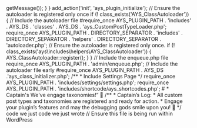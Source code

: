 <?php

}
/**
 * 
 * Plugin Name: At Your Service
 * Plugin URI: https://project-studios.nz/atyourservice
 * Description: Manage your  with job tracking, CRM, invoicing, and more—perfect for contractors, cleaners, and service pros.
 *
 * Version: 0.1.3
 * Author: Shaun Palmer
 * Author URI: https://project-studios.nz
 * Text Domain: atyourservice
 * License: GPL-2.0+
 * License URI: http://www.gnu.org/licenses/gpl-2.0.txt
 *
 * @package At Your Service
 * @author  Shaun Palmer
 * @since 0.1.3
 * Requires PHP:7.2
 * Copyright 2024-2030 SHAUN PALMER (email: shaun@projectstudios.nz OR shaun.palmer@gmail.com)
 *
 * This program is free software; you can redistribute it and/or modify
 * it under the terms of the GNU General Public License, version 2, as
 * published by the Free Software Foundation.
 * This program is distributed in the hope that it will be useful,
 * but WITHOUT ANY WARRANTY; without even the implied warranty of
 * MERCHANTABILITY or FITNESS FOR A PARTICULAR PURPOSE. See the
 * GNU General Public License for more details.
 *
 * You should have received a copy of the GNU General Public License
 * along with this program; if not, write to the Free Software
 * Foundation, Inc., 51 Franklin St, Fifth Floor, Boston, MA 02110-1301 USA
 */
 //Exit if accessed directly: Check for bugs and past
if (!defined('ABSPATH')) {
    exit;
// this is plugin's main file
// Include the constants file using forward slashes

// Include the autoloader
// Define the autoloader path using DIRECTORY_SEPARATOR for cross-platform compatibility
#$autoloader_path = AYS_PLUGIN_PATH . 'includes' . AYS_DS . 'helpers' . AYS_DS . 'autoloader.php';
/**
 * Initializes the AYS Plugin.
 */
function ays_plugin_initialize() {
    $bootstrapper_path = AYS_PLUGIN_PATH . 'includes/core/ays_core.php';

    try {
        if (is_file($bootstrapper_path)) {
            require_once $bootstrapper_path;
            ays\includes\core\AYS_Bootstrapper::bootstrap();
        } else {
            throw new Exception('AYS Plugin Bootstrapper not found. Plugin cannot be initialized.');
        }
    } catch (Exception $e) {
        error_log($e->getMessage());
    }
}
add_action('init', 'ays_plugin_initialize');

// Ensure the autoloader is registered only once
if (! class_exists('AYS_ClassAutoloader')) {
    // Include the autoloader file
    #require_once AYS_PLUGIN_PATH . 'includes' . AYS_DS . 'classes' . AYS_DS . 'ays_CustomPostTypeLoader.php';
    require_once AYS_PLUGIN_PATH . DIRECTORY_SEPARATOR . 'includes' . DIRECTORY_SEPARATOR . 'helpers' . DIRECTORY_SEPARATOR . 'autoloader.php';

    // Ensure the autoloader is registered only once.
    if (! class_exists('ays\includes\helpers\AYS_ClassAutoloader')) {
        AYS_ClassAutoloader::register();
        
    }
}
//  Include the enqueue.php file
require_once AYS_PLUGIN_PATH . 'admin/enqueue.php';
// Include the autoloader file early
#require_once AYS_PLUGIN_PATH . AYS_DS .'ays_class_initializer.php';
/**
 * Include Settings Page
 */

require_once AYS_PLUGIN_PATH  . 'includes/settings/settings.php';
require_once AYS_PLUGIN_PATH . 'includes/shortcode/ays_shortcodes.php';
# *  Captain's We've engage taxonomies!” 🖖

/**
 * Captain’s Log:
 * All custom post types and taxonomies are registered and ready for action.
 * Engage your plugin’s features and may the debugging gods smile upon you! 🌟
 */
code we just
code we just wrote 
// Ensure this file is being run within WordPress
<!-- if (!defined('ABSPATH')) {
    exit;
}

// Define plugin path constants if not already defined
if (!defined('AYS_PLUGIN_PATH')) {
    define('AYS_PLUGIN_PATH', plugin_dir_path(__FILE__));
}

// Hook into WordPress initialization
add_action('init', function () {
    try {
        // Include the bootstrapper
        require_once AYS_PLUGIN_PATH . 'includes/core/AYS_Bootstrapper.php';

        // Bootstrap the plugin
        \ays\includes\core\AYS_Bootstrapper::bootstrap();
    } catch (Exception $e) {
        // Log the error and display a notice if necessary
        error_log('AYS Plugin Initialization Error: ' . $e->getMessage());
        add_action('admin_notices', function () use ($e) {
            echo '<div class="notice notice-error"><p>AYS Plugin failed to initialize: ' . esc_html($e->getMessage()) . '</p></div>';
        });
    }
});
This is a bootstrapper class call that we just wrote preserve all of this up to code we just wrote
Code we just wrote -->
